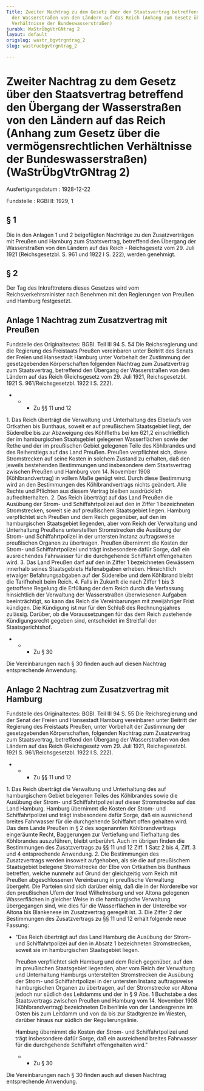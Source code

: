 ```yaml
---
Title: Zweiter Nachtrag zu dem Gesetz über den Staatsvertrag betreffend den Übergang
  der Wasserstraßen von den Ländern auf das Reich (Anhang zum Gesetz über die vermögensrechtlichen
  Verhältnisse der Bundeswasserstraßen)
jurabk: WaStrÜbgVtrGNtrag 2
layout: default
origslug: wastr_bgvtrgntrag_2
slug: wastruebgvtrgntrag_2

---
```


# Zweiter Nachtrag zu dem Gesetz über den Staatsvertrag betreffend den Übergang der Wasserstraßen von den Ländern auf das Reich (Anhang zum Gesetz über die vermögensrechtlichen Verhältnisse der Bundeswasserstraßen) (WaStrÜbgVtrGNtrag 2)

Ausfertigungsdatum
:   1928-12-22

Fundstelle
:   RGBl II: 1929, 1



## § 1

Die in den Anlagen 1 und 2 beigefügten Nachträge zu den Zusatzverträgen mit Preußen und Hamburg zum Staatsvertrag, betreffend den Übergang der Wasserstraßen von den Ländern auf das Reich - Reichsgesetz vom 29. Juli 1921 (Reichsgesetzbl. S. 961 und 1922 I S. 222), werden genehmigt.


## § 2

Der Tag des Inkrafttretens dieses Gesetzes wird vom Reichsverkehrsminister nach Benehmen mit den Regierungen von Preußen und Hamburg festgesetzt.


## Anlage 1 Nachtrag zum Zusatzvertrag mit Preußen

Fundstelle des Originaltextes: BGBl. Teil III 94 S. 54
Die Reichsregierung und die Regierung des Freistaats Preußen vereinbaren unter Beitritt des Senats der Freien und Hansestadt Hamburg unter Vorbehalt der Zustimmung der gesetzgebenden Körperschaften folgenden Nachtrag zum Zusatzvertrag zum Staatsvertrag, betreffend den Übergang der Wasserstraßen von den Ländern auf das Reich (Reichsgesetz vom 29. Juli 1921, Reichsgesetzbl. 1921 S. 961/Reichsgesetzbl. 1922 I S. 222).

*
    *
        *   Zu §§ 11 und 12









1\. Das Reich überträgt die Verwaltung und Unterhaltung des Elbelaufs von Ortkathen bis Bunthaus, soweit er auf preußischem Staatsgebiet liegt, der Süderelbe bis zur Abzweigung des Köhlfleths bei km 621,2 einschließlich der im hamburgischen Staatsgebiet gelegenen Wasserflächen sowie der Rethe und der im preußischen Gebiet gelegenen Teile des Köhlbrandes und des Reiherstiegs auf das Land Preußen. Preußen verpflichtet sich, diese Stromstrecken auf seine Kosten in solchem Zustand zu erhalten, daß den jeweils bestehenden Bestimmungen und insbesondere dem Staatsvertrag zwischen Preußen und Hamburg vom 14. November 1908 (Köhlbrandvertrag) in vollem Maße genügt wird. Durch diese Bestimmung wird an den Bestimmungen des Köhlbrandvertrags nichts geändert. Alle Rechte und Pflichten aus diesem Vertrag bleiben ausdrücklich aufrechterhalten.
2\. Das Reich überträgt auf das Land Preußen die Ausübung der Strom- und Schiffahrtpolizei auf den in Ziffer 1 bezeichneten Stromstrecken, soweit sie auf preußischem Staatsgebiet liegen.
Hamburg verpflichtet sich Preußen und dem Reich gegenüber, auf den im hamburgischen Staatsgebiet liegenden, aber vom Reich der Verwaltung und Unterhaltung Preußens unterstellten Stromstrecken die Ausübung der Strom- und Schiffahrtpolizei in der untersten Instanz auftragsweise preußischen Organen zu übertragen.
Preußen übernimmt die Kosten der Strom- und Schiffahrtpolizei und trägt insbesondere dafür Sorge, daß ein ausreichendes Fahrwasser für die durchgehende Schiffahrt offengehalten wird.
3\. Das Land Preußen darf auf den in Ziffer 1 bezeichneten Gewässern innerhalb seines Staatsgebiets Hafenabgaben erheben. Hinsichtlich etwaiger Befahrungsabgaben auf der Süderelbe und dem Köhlbrand bleibt die Tarifhoheit beim Reich.
4\. Falls in Zukunft die nach Ziffer 1 bis 3 getroffene Regelung die Erfüllung der dem Reich durch die Verfassung hinsichtlich der Verwaltung der Wasserstraßen überwiesenen Aufgaben beeinträchtigt, so kann das Reich die Vereinbarungen mit zweijähriger Frist kündigen. Die Kündigung ist nur für den Schluß des Rechnungsjahres zulässig.
Darüber, ob die Voraussetzungen für das dem Reich zustehende Kündigungsrecht gegeben sind, entscheidet im Streitfall der Staatsgerichtshof.

*
    *
        *   Zu § 30









Die Vereinbarungen nach § 30 finden auch auf diesen Nachtrag entsprechende Anwendung.


## Anlage 2 Nachtrag zum Zusatzvertrag mit Hamburg

Fundstelle des Originaltextes: BGBl. Teil III 94 S. 55
Die Reichsregierung und der Senat der Freien und Hansestadt Hamburg vereinbaren unter Beitritt der Regierung des Freistaats Preußen, unter Vorbehalt der Zustimmung der gesetzgebenden Körperschaften, folgenden Nachtrag zum Zusatzvertrag zum Staatsvertrag, betreffend den Übergang der Wasserstraßen von den Ländern auf das Reich (Reichsgesetz vom 29. Juli 1921, Reichsgesetzbl. 1921 S. 961/Reichsgesetzbl. 1922 I S. 222).

*
    *
        *   Zu §§ 11 und 12









1\. Das Reich überträgt die Verwaltung und Unterhaltung des auf hamburgischem Gebiet belegenen Teiles des Köhlbrandes sowie die Ausübung der Strom- und Schiffahrtpolizei auf dieser Stromstrecke auf das Land Hamburg. Hamburg übernimmt die Kosten der Strom- und Schiffahrtpolizei und trägt insbesondere dafür Sorge, daß ein ausreichend breites Fahrwasser für die durchgehende Schiffahrt offen gehalten wird. Das dem Lande Preußen in § 2 des sogenannten Köhlbrandvertrags eingeräumte Recht, Baggerungen zur Vertiefung und Tiefhaltung des Köhlbrandes auszuführen, bleibt unberührt.
Auch im übrigen finden die Bestimmungen des Zusatzvertrags zu §§ 11 und 12 Ziff. 1 Satz 2 bis 4, Ziff. 3 und 4 entsprechende Anwendung.
2\. Die Bestimmungen des Zusatzvertrags werden insoweit aufgehoben, als sie die auf preußischem Staatsgebiet belegene Stromstrecke der Elbe von Ortkathen bis Bunthaus betreffen, welche nunmehr auf Grund der gleichzeitig vom Reich mit Preußen abgeschlossenen Vereinbarung in preußische Verwaltung übergeht. Die Parteien sind sich darüber einig, daß die in der Norderelbe vor den preußischen Ufern der Insel Wilhelmsburg und vor Altona gelegenen Wasserflächen in gleicher Weise in die hamburgische Verwaltung übergegangen sind, wie dies für die Wasserflächen in der Unterelbe vor Altona bis Blankenese im Zusatzvertrag geregelt ist.
3\. Die Ziffer 2 der Bestimmungen des Zusatzvertrags zu §§ 11 und 12 erhält folgende neue Fassung:

*   "Das Reich überträgt auf das Land Hamburg die Ausübung der Strom- und Schiffahrtpolizei auf den in Absatz 1 bezeichneten Stromstrecken, soweit sie im hamburgischen Staatsgebiet liegen.

    Preußen verpflichtet sich Hamburg und dem Reich gegenüber, auf den im preußischen Staatsgebiet liegenden, aber vom Reich der Verwaltung und Unterhaltung Hamburgs unterstellten Stromstrecken die Ausübung der Strom- und Schiffahrtpolizei in der untersten Instanz auftragsweise hamburgischen Organen zu übertragen, auf der Stromstrecke vor Altona jedoch nur südlich des Leitdamms und der in § 9 Abs. 1 Buchstabe a des Staatsvertrags zwischen Preußen und Hamburg vom 14. November 1908 (Köhlbrandvertrag) bezeichneten Dalbenlinie von der Landesgrenze im Osten bis zum Leitdamm und von da bis zur Stadtgrenze im Westen, darüber hinaus nur südlich der Regulierungslinie.

    Hamburg übernimmt die Kosten der Strom- und Schiffahrtpolizei und trägt insbesondere dafür Sorge, daß ein ausreichend breites Fahrwasser für die durchgehende Schiffahrt offengehalten wird."

    *
        *   Zu § 30









Die Vereinbarungen nach § 30 finden auch auf diesen Nachtrag entsprechende Anwendung.

